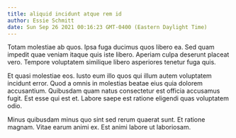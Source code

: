 ```yaml
---
title: aliquid incidunt atque rem id
author: Essie Schmitt
date: Sun Sep 26 2021 00:16:23 GMT-0400 (Eastern Daylight Time)
---
```

Totam molestiae ab quos. Ipsa fuga ducimus quos libero ea. Sed quam impedit quae veniam itaque quis iste libero. Aperiam culpa deserunt placeat vero. Tempore voluptatem similique libero asperiores tenetur fuga quis.

 Et quasi molestiae eos. Iusto eum illo quos qui illum autem voluptatem incidunt error. Quod a omnis in molestias beatae eius quia dolorem accusantium. Quibusdam quam natus consectetur est officia accusamus fugit. Est esse qui est et. Labore saepe est ratione eligendi quas voluptatem odio.

 Minus quibusdam minus quo sint sed rerum quaerat sunt. Et ratione magnam. Vitae earum animi ex. Est animi labore ut laboriosam.